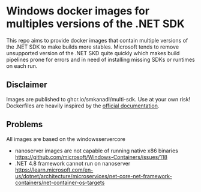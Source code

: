 # Windows docker images for multiples versions of the .NET SDK

This repo aims to provide docker images that contain multiple versions of the .NET SDK to make builds more stables. Microsoft tends to remove unsupported version of the .NET SKD quite quickly which makes build pipelines prone for errors and in need of installing missing SDKs or runtimes on each run.

## Disclaimer

Images are published to ghcr.io/smkanadl/multi-sdk. Use at your own risk! Dockerfiles are heavily inspired by the [official documentation](https://github.com/dotnet/dotnet-docker).

## Problems

All images are based on the windowsservercore
 * nanoserver images are not capable of running native x86 binaries https://github.com/microsoft/Windows-Containers/issues/118
 * .NET 4.8 framework cannot run on nanoserver https://learn.microsoft.com/en-us/dotnet/architecture/microservices/net-core-net-framework-containers/net-container-os-targets
